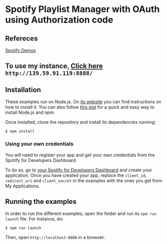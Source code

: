  # Spotify Playlist Manager with OAuth using Authorization code

## Refereces

[Spotify Demos](https://developer.spotify.com/documentation/web-api/quick-start/)

## To use my instance, [Click here](http://139.59.91.119:8888/) `http://139.59.91.119:8888/`

## Installation

These examples run on Node.js. On [its website](http://www.nodejs.org/download/) you can find instructions on how to install it. You can also follow [this gist](https://gist.github.com/isaacs/579814) for a quick and easy way to install Node.js and npm.

Once installed, clone the repository and install its dependencies running:

    $ npm install

### Using your own credentials
You will need to register your app and get your own credentials from the Spotify for Developers Dashboard.

To do so, go to [your Spotify for Developers Dashboard](https://beta.developer.spotify.com/dashboard) and create your application. 
Once you have created your app, replace the `client_id`, `redirect_uri` and `client_secret` in the examples with the ones you get from My Applications.

## Running the examples
In order to run the different examples, open the folder and run its `npm run launch` file. For instance, do:

    $ npm run launch

Then, open `http://localhost:8888` in a browser.

